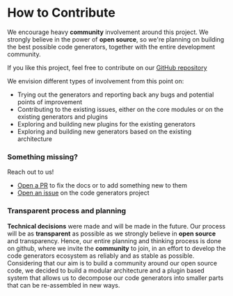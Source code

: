 # How to Contribute

We encourage heavy **community** involvement around this project. We strongly believe in the power of **open source**, so we're planning on building the best possible code generators, together with the entire development community.

If you like this project, feel free to contribute on our [GitHub repository](https://github.com/teleporthq/teleport-code-generators)

We envision different types of involvement from this point on:
* Trying out the generators and reporting back any bugs and potential points of improvement
* Contributing to the existing issues, either on the core modules or on the existing generators and plugins
* Exploring and building new plugins for the existing generators
* Exploring and building new generators based on the existing architecture

### Something missing?

Reach out to us!
- [Open a PR](https://github.com/teleporthq/teleport-documentation) to fix the docs or to add something new to them
- [Open an issue](https://github.com/teleporthq/teleport-code-generators/issues) on the code generators project

### Transparent process and planning
**Technical decisions** were made and will be made in the future. Our process will be as **transparent** as possible as we strongly believe in **open source** and transparency. Hence, our entire planning and thinking process is done on github, where we invite the **community** to join, in an effort to develop the code generators ecosystem as reliably and as stable as possible. Considering that our aim is to build a community around our open source code, we decided to build a modular architecture and a plugin based system that allows us to decompose our code generators into smaller parts that can be re-assembled in new ways.

